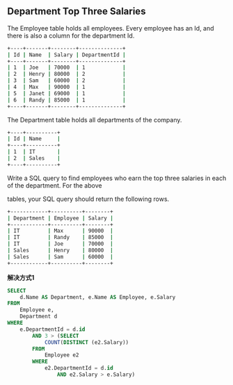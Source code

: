 ## Department Top Three Salaries
The Employee table holds all employees. Every employee has an Id, and there is also a column for the department Id.


```bash
+----+-------+--------+--------------+
| Id | Name  | Salary | DepartmentId |
+----+-------+--------+--------------+
| 1  | Joe   | 70000  | 1            |
| 2  | Henry | 80000  | 2            |
| 3  | Sam   | 60000  | 2            |
| 4  | Max   | 90000  | 1            |
| 5  | Janet | 69000  | 1            |
| 6  | Randy | 85000  | 1            |
+----+-------+--------+--------------+
```

The Department table holds all departments of the company.

```bash
+----+----------+
| Id | Name     |
+----+----------+
| 1  | IT       |
| 2  | Sales    |
+----+----------+
```
Write a SQL query to find employees who earn the top three salaries in each of the department. For the above

tables, your SQL query should return the following rows.

```bash
+------------+----------+--------+
| Department | Employee | Salary |
+------------+----------+--------+
| IT         | Max      | 90000  |
| IT         | Randy    | 85000  |
| IT         | Joe      | 70000  |
| Sales      | Henry    | 80000  |
| Sales      | Sam      | 60000  |
+------------+----------+--------+
```

**解决方式1**
```sql
SELECT 
    d.Name AS Department, e.Name AS Employee, e.Salary
FROM
    Employee e,
    Department d
WHERE
    e.DepartmentId = d.id
        AND 3 > (SELECT 
            COUNT(DISTINCT (e2.Salary))
        FROM
            Employee e2
        WHERE
            e2.DepartmentId = d.id
                AND e2.Salary > e.Salary)
```
